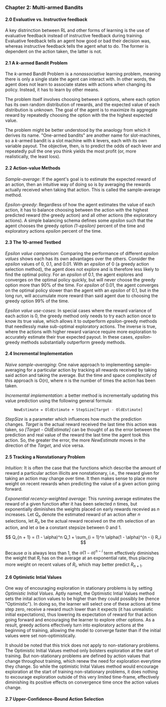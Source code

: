 ### Chapter 2: Multi-armed Bandits

#### 2.0 Evaluative vs. Instructive feedback

A key distrinction between RL and other forms of learning is the use of evaluative feedback instead of instructive feedback during training. Evaluative feedback tells an agent how good or bad their decision was, whereas instructive feedback tells the agent what to do. The former is dependent on the action taken, the latter is not.

#### 2.1 A *k*-armed Bandit Problem

The *k*-armed Bandit Problem is a *nonassociative* learning problem, meaning there is only a single state the agent can interact with. In other words, the agent does not learn to associate states with actions when changing its policy. Instead, it has to learn by other means.

The problem itself involves choosing between *k* options, where each option has its own random distribution of rewards, and the expected value of each distribution is unknown. The goal of the agent is to maximize its aggregate reward by repeatedly choosing the option with the the highest expected value.

The problem might be better understood by the anaology from which it derives its name. "One-armed bandits" are another name for slot-machines, so a *k*-armed bandit is a slot machine with *k* levers, each with its own variable payout. The objective, then, is to predict the odds of each lever and repeatedly pull the one you think yields the most profit (or, more realistically, the least loss).

#### 2.2 Action-value Methods

*Sample-average*: If the agent's goal is to estimate the expected reward of an action, then an intuitive way of doing so is by averaging the rewards actually received when taking that action. This is called the sample-average method.

*Epsilon-greedy*: Regardless of how the agent estimates the value of each action, it has to balance choosing between the action with the highest predicted reward (the greedy action) and all other actions (the exploratory actions). A simple balancing schema defines some *epsilon* such that the agent chooses the greedy option *(1-epsilon)* percent of the time and exploratory actions *epsilon* percent of the time.

#### 2.3 The 10-armed Testbed

*Epsilon value camparison*: Comparing the performance of different *epsilon values* shows each has its own advantages over the others. Consider the *epsilon* values of 0, 0.1, and 0.01. With an *epsilon* of 0 (a greedy action selection method), the agent does not explore and is therefore less likely to find the optimal policy. For an *epsilon* of 0.1, the agent explores and converges on the optimal policy quickly, but will never choose the greedy option more than 90% of the time. For *epsilon* of 0.01, the agent converges on the optimal policy slower than the agent with an *epsilon* of 0.1, but in the long run, will accumulate more reward than said agent due to choosing the greedy option 99% of the time.

*Epsilon value use-cases*: In special cases where the reward variance of each action is 0, the greedy method only needs to try each action once to know its true value, which allows it to outperform *epsilon*-greedy methods that needlessly make sub-optimal exploratory actions. The inverse is true, where the actions with higher reward variance require more exploration to accurately estimate their true expected payout. In these cases, *epsilon*-greedy methods substantially outperform greedy methods.

#### 2.4 Incremental Implementation

*Naive sample-averaging*: One naive approach to implementing sample-averaging for a particular action by tracking all rewards received by taking said action and 
taking the average. But the time and space complexcity of this approach is O(n), 
where n is the number of times the action has been taken. 

*Incremental implementation*: a better method is incrementally updating this value prediction using the following general formula:

        NewEstimate = OldEstimate + StepSize[Target - OldEstimate]

 *StepSize* is a parameter which influences how much the prediction changes.
  *Target* is the actual reward received the last time this action was taken, so *[Target - OldEstimate]* can be thought of
as the error between the prediction and real value of the reward the last time the agent took this action.
So, the greater the error, the more *NewEstimate* moves in the direction of the *Target*, and vice versa.

#### 2.5 Tracking a Nonstationary Problem

*Intuition:* It is often the case that the functions which describe the amount of reward a particular action illicits are nonstationary, i.e., the reward given for taking an action may change over time. It then makes sense to place more weight on recent rewards when predicting the value of a given action going forward.

*Exponential recency-weighted average*: This running average estimates the reward of a given function after it has been selected *n* times, but exponentially diminishes the weights placed on early rewards recevied as *n* increases. Let $Q_n$ denote the estimated reward of an action after *n* selections, let $R_n$ be the actual reward received on the *n*th selection of an action, and let $\alpha$ be a constant stepsize between 0 and 1. 

$$
Q_{n + 1} = (1 - \alpha)^n Q_1 + \sum_{i = 1}^n \alpha(1 - \alpha)^{n - i} R_i
$$

Because $\alpha$ is always less than 1, the $\alpha(1 - \alpha)^{n - i}$ term effectively diminishes the weight that $R_i$ has on the average at an exponential rate, thus placing more weight on recent values of $R_i$, which may better predict $R_{n + 1}$.


#### 2.6 Optimistic Intial Values

One way of encouraging exploration in stationary problems is by setting *Optimistic Initial Values*. Aptly named, the Optimistic Intial Values method sets the inital action values to be higher than they could possibly be (hence "Optimistic"). In doing so, the learner will select one of these actions at time step zero, receive a reward much lower than it expects (it has unrealistic initial expectations), thus lowering its expectation of reward for that action going forward and encouraging the learner to explore other options. As a result, greedy actions effectively turn into exploratory actions at the beginning of training, allowing the model to converge faster than if the initial values were set non-optimistically.

It should be noted that this trick does not apply to non-stationary problems. The Optimistic Initial Values method only bolsters exploration at the start of training. But non-stationary problems are defined by action values that change throughout training, which renew the need for exploration everytime they change. So while the optimistic Inital Values method would encourage exploration at the start of training non-stationary problems, it does nothing to excourage exploration outside of this very limited time-frame, effectively diminishing its positive effects on convergence time once the action values change.

#### 2.7 Upper-Confidence-Bound Action Selection




